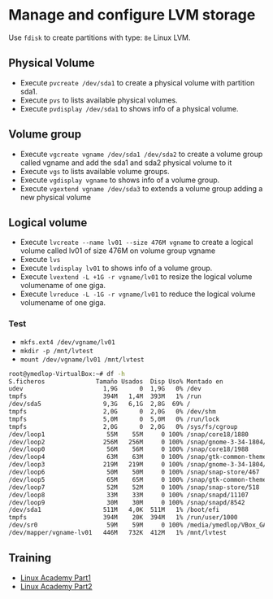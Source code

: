 # Manage and configure LVM storage
Use `fdisk` to create partitions with type: `8e` Linux LVM.

## Physical Volume
* Execute `pvcreate /dev/sda1` to create a physical volume with partition sda1.
* Execute `pvs` to lists available physical volumes.
* Execute `pvdisplay /dev/sda1` to shows info of a physical volume.

## Volume group
* Execute `vgcreate vgname /dev/sda1 /dev/sda2` to create a volume group called vgname and add the sda1 and sda2 physical volume to it
* Execute `vgs` to lists available volume groups.
* Execute `vgdisplay vgname` to shows info of a volume group.
* Execute `vgextend vgname /dev/sda3` to extends a volume group adding a new physical volume

## Logical volume
* Execute `lvcreate --name lv01 --size 476M vgname` to create a logical volume called lv01 of size 476M on volume group vgname
* Execute `lvs`
* Execute `lvdisplay lv01` to shows info of a volume group.
* Execute `lvextend -L +1G -r vgname/lv01` to resize the logical volume volumename of one giga.
* Execute `lvreduce -L -1G -r vgname/lv01` to reduce  the logical volume volumename of one giga.

### Test
* `mkfs.ext4 /dev/vgname/lv01`
* `mkdir -p /mnt/lvtest`
* `mount /dev/vgname/lv01 /mnt/lvtest`
````bash
root@ymedlop-VirtualBox:~# df -h
S.ficheros              Tamaño Usados  Disp Uso% Montado en
udev                      1,9G      0  1,9G   0% /dev
tmpfs                     394M   1,4M  393M   1% /run
/dev/sda5                 9,3G   6,1G  2,8G  69% /
tmpfs                     2,0G      0  2,0G   0% /dev/shm
tmpfs                     5,0M      0  5,0M   0% /run/lock
tmpfs                     2,0G      0  2,0G   0% /sys/fs/cgroup
/dev/loop1                 55M    55M     0 100% /snap/core18/1880
/dev/loop2                256M   256M     0 100% /snap/gnome-3-34-1804/36
/dev/loop0                 56M    56M     0 100% /snap/core18/1988
/dev/loop4                 63M    63M     0 100% /snap/gtk-common-themes/1506
/dev/loop3                219M   219M     0 100% /snap/gnome-3-34-1804/66
/dev/loop6                 50M    50M     0 100% /snap/snap-store/467
/dev/loop5                 65M    65M     0 100% /snap/gtk-common-themes/1514
/dev/loop7                 52M    52M     0 100% /snap/snap-store/518
/dev/loop8                 33M    33M     0 100% /snap/snapd/11107
/dev/loop9                 30M    30M     0 100% /snap/snapd/8542
/dev/sda1                 511M   4,0K  511M   1% /boot/efi
tmpfs                     394M    20K  394M   1% /run/user/1000
/dev/sr0                   59M    59M     0 100% /media/ymedlop/VBox_GAs_6.1.18
/dev/mapper/vgname-lv01   446M   732K  412M   1% /mnt/lvtest
````

## Training
* [Linux Academy Part1](https://linuxacademy.com/cp/courses/lesson/course/5412/lesson/2/module/428)
* [Linux Academy Part2](https://linuxacademy.com/cp/courses/lesson/course/5412/lesson/3/module/428)
